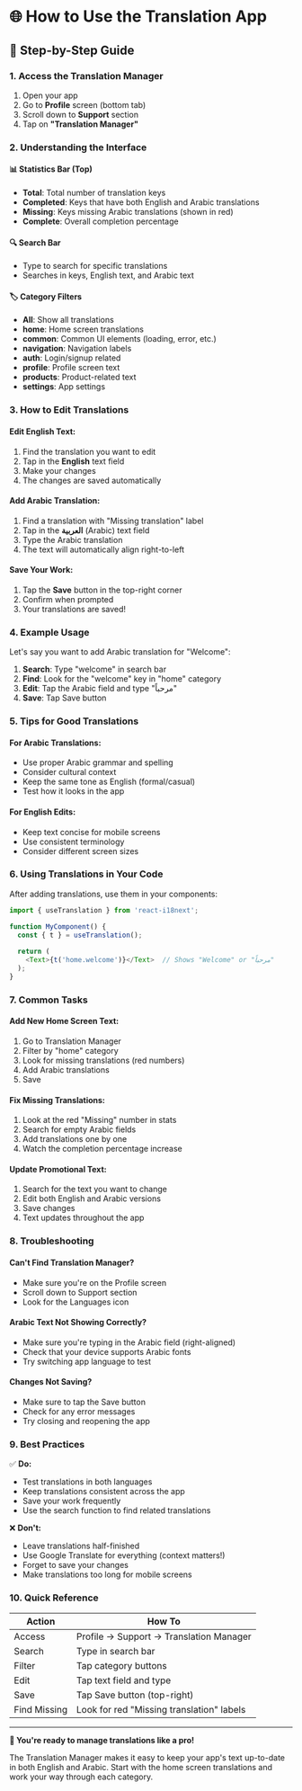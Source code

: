 # 🌐 How to Use the Translation App

## 📱 **Step-by-Step Guide**

### **1. Access the Translation Manager**
1. Open your app
2. Go to **Profile** screen (bottom tab)
3. Scroll down to **Support** section
4. Tap on **"Translation Manager"**

### **2. Understanding the Interface**

#### **📊 Statistics Bar (Top)**
- **Total**: Total number of translation keys
- **Completed**: Keys that have both English and Arabic translations
- **Missing**: Keys missing Arabic translations (shown in red)
- **Complete**: Overall completion percentage

#### **🔍 Search Bar**
- Type to search for specific translations
- Searches in keys, English text, and Arabic text

#### **🏷️ Category Filters**
- **All**: Show all translations
- **home**: Home screen translations
- **common**: Common UI elements (loading, error, etc.)
- **navigation**: Navigation labels
- **auth**: Login/signup related
- **profile**: Profile screen text
- **products**: Product-related text
- **settings**: App settings

### **3. How to Edit Translations**

#### **Edit English Text:**
1. Find the translation you want to edit
2. Tap in the **English** text field
3. Make your changes
4. The changes are saved automatically

#### **Add Arabic Translation:**
1. Find a translation with "Missing translation" label
2. Tap in the **العربية** (Arabic) text field
3. Type the Arabic translation
4. The text will automatically align right-to-left

#### **Save Your Work:**
1. Tap the **Save** button in the top-right corner
2. Confirm when prompted
3. Your translations are saved!

### **4. Example Usage**

Let's say you want to add Arabic translation for "Welcome":

1. **Search**: Type "welcome" in search bar
2. **Find**: Look for the "welcome" key in "home" category
3. **Edit**: Tap the Arabic field and type "مرحباً"
4. **Save**: Tap Save button

### **5. Tips for Good Translations**

#### **For Arabic Translations:**
- Use proper Arabic grammar and spelling
- Consider cultural context
- Keep the same tone as English (formal/casual)
- Test how it looks in the app

#### **For English Edits:**
- Keep text concise for mobile screens
- Use consistent terminology
- Consider different screen sizes

### **6. Using Translations in Your Code**

After adding translations, use them in your components:

```typescript
import { useTranslation } from 'react-i18next';

function MyComponent() {
  const { t } = useTranslation();
  
  return (
    <Text>{t('home.welcome')}</Text>  // Shows "Welcome" or "مرحباً"
  );
}
```

### **7. Common Tasks**

#### **Add New Home Screen Text:**
1. Go to Translation Manager
2. Filter by "home" category
3. Look for missing translations (red numbers)
4. Add Arabic translations
5. Save

#### **Fix Missing Translations:**
1. Look at the red "Missing" number in stats
2. Search for empty Arabic fields
3. Add translations one by one
4. Watch the completion percentage increase

#### **Update Promotional Text:**
1. Search for the text you want to change
2. Edit both English and Arabic versions
3. Save changes
4. Text updates throughout the app

### **8. Troubleshooting**

#### **Can't Find Translation Manager?**
- Make sure you're on the Profile screen
- Scroll down to Support section
- Look for the Languages icon

#### **Arabic Text Not Showing Correctly?**
- Make sure you're typing in the Arabic field (right-aligned)
- Check that your device supports Arabic fonts
- Try switching app language to test

#### **Changes Not Saving?**
- Make sure to tap the Save button
- Check for any error messages
- Try closing and reopening the app

### **9. Best Practices**

✅ **Do:**
- Test translations in both languages
- Keep translations consistent across the app
- Save your work frequently
- Use the search function to find related translations

❌ **Don't:**
- Leave translations half-finished
- Use Google Translate for everything (context matters!)
- Forget to save your changes
- Make translations too long for mobile screens

### **10. Quick Reference**

| Action | How To |
|--------|--------|
| Access | Profile → Support → Translation Manager |
| Search | Type in search bar |
| Filter | Tap category buttons |
| Edit | Tap text field and type |
| Save | Tap Save button (top-right) |
| Find Missing | Look for red "Missing translation" labels |

---

**🎉 You're ready to manage translations like a pro!**

The Translation Manager makes it easy to keep your app's text up-to-date in both English and Arabic. Start with the home screen translations and work your way through each category.